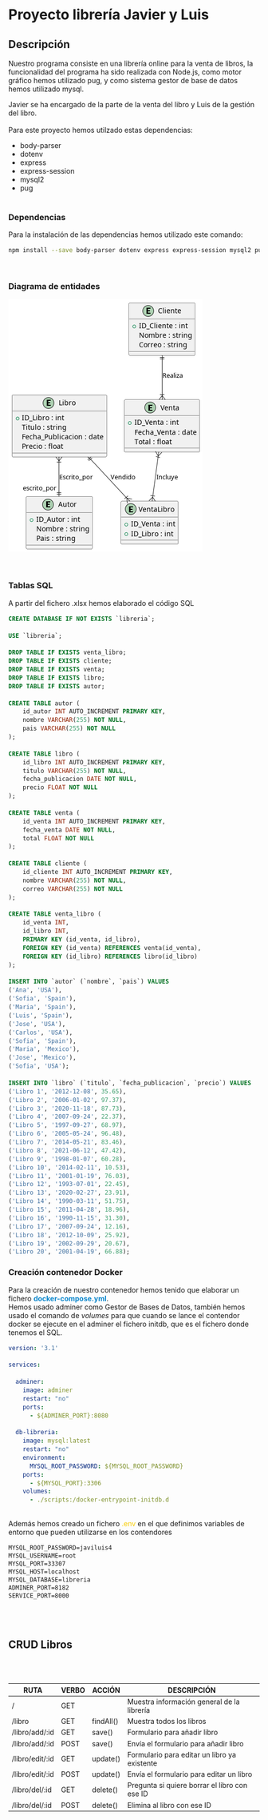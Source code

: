 # Proyecto librería Javier y Luis
## Descripción
Nuestro programa consiste en una librería online para la venta de libros, la funcionalidad del programa 
ha sido realizada con Node.js, como motor gráfico hemos utilizado pug, y como sistema gestor de base de datos hemos utilizado mysql.

Javier se ha encargado de la parte de la venta del libro y Luis de la gestión del libro.
<br><br>
Para este proyecto hemos utilzado estas dependencias:
- body-parser
- dotenv
- express
- express-session
- mysql2
- pug
<br><br>


### Dependencias
Para la instalación de las dependencias hemos utilizado este comando:

```bash
npm install --save body-parser dotenv express express-session mysql2 pug
```
<br>

### Diagrama de entidades
![alt text](docs/image.png)

<br>

### Tablas SQL
A partir del fichero .xlsx hemos elaborado el código SQL
```SQL
CREATE DATABASE IF NOT EXISTS `libreria`;

USE `libreria`;

DROP TABLE IF EXISTS venta_libro;
DROP TABLE IF EXISTS cliente;
DROP TABLE IF EXISTS venta;
DROP TABLE IF EXISTS libro;
DROP TABLE IF EXISTS autor;

CREATE TABLE autor (
    id_autor INT AUTO_INCREMENT PRIMARY KEY,
    nombre VARCHAR(255) NOT NULL,
    pais VARCHAR(255) NOT NULL
);

CREATE TABLE libro (
    id_libro INT AUTO_INCREMENT PRIMARY KEY,
    titulo VARCHAR(255) NOT NULL,
    fecha_publicacion DATE NOT NULL,
    precio FLOAT NOT NULL
);

CREATE TABLE venta (
    id_venta INT AUTO_INCREMENT PRIMARY KEY,
    fecha_venta DATE NOT NULL,
    total FLOAT NOT NULL
);

CREATE TABLE cliente (
    id_cliente INT AUTO_INCREMENT PRIMARY KEY,
    nombre VARCHAR(255) NOT NULL,
    correo VARCHAR(255) NOT NULL
);

CREATE TABLE venta_libro (
    id_venta INT,
    id_libro INT,
    PRIMARY KEY (id_venta, id_libro),
    FOREIGN KEY (id_venta) REFERENCES venta(id_venta),
    FOREIGN KEY (id_libro) REFERENCES libro(id_libro)
);

INSERT INTO `autor` (`nombre`, `pais`) VALUES 
('Ana', 'USA'),
('Sofia', 'Spain'),
('Maria', 'Spain'),
('Luis', 'Spain'),
('Jose', 'USA'),
('Carlos', 'USA'),
('Sofia', 'Spain'),
('Maria', 'Mexico'),
('Jose', 'Mexico'),
('Sofia', 'USA');

INSERT INTO `libro` (`titulo`, `fecha_publicacion`, `precio`) VALUES
('Libro 1', '2012-12-08', 35.65),
('Libro 2', '2006-01-02', 97.37),
('Libro 3', '2020-11-18', 87.73),
('Libro 4', '2007-09-24', 22.37),
('Libro 5', '1997-09-27', 68.97),
('Libro 6', '2005-05-24', 96.48),
('Libro 7', '2014-05-21', 83.46),
('Libro 8', '2021-06-12', 47.42),
('Libro 9', '1998-01-07', 60.28),
('Libro 10', '2014-02-11', 10.53),
('Libro 11', '2001-01-19', 76.03),
('Libro 12', '1993-07-01', 22.45),
('Libro 13', '2020-02-27', 23.91),
('Libro 14', '1990-03-11', 51.75),
('Libro 15', '2011-04-28', 18.96),
('Libro 16', '1990-11-15', 31.30),
('Libro 17', '2007-09-24', 12.16),
('Libro 18', '2012-10-09', 25.92),
('Libro 19', '2002-09-29', 20.67),
('Libro 20', '2001-04-19', 66.88);
```


### Creación contenedor Docker

Para la creación de nuestro contenedor hemos tenido que elaborar un fichero <font color="#0d87cc">**docker-compose.yml**</font>.<br>
Hemos usado adminer como Gestor de Bases de Datos, también hemos usado el comando de *volumes* para que cuando se lance el contendor docker se ejecute en el adminer el fichero initdb, que es el fichero donde tenemos el SQL.
<br>

```yml
version: '3.1'

services:

  adminer:
    image: adminer
    restart: "no"
    ports:
      - ${ADMINER_PORT}:8080

  db-libreria:
    image: mysql:latest
    restart: "no"
    environment:
      MYSQL_ROOT_PASSWORD: ${MYSQL_ROOT_PASSWORD}
    ports:
      - ${MYSQL_PORT}:3306
    volumes:
      - ./scripts:/docker-entrypoint-initdb.d
```
<br>
Además hemos creado un fichero <font color="#f8cc01">.env</font> en el que definimos variables de entorno que pueden utilizarse en los contendores


```.env
MYSQL_ROOT_PASSWORD=javiluis4
MYSQL_USERNAME=root
MYSQL_PORT=33307
MYSQL_HOST=localhost
MYSQL_DATABASE=libreria
ADMINER_PORT=8182
SERVICE_PORT=8000
```
<br><br>


## **CRUD Libros**
<br><br>

| RUTA | VERBO | ACCIÓN | DESCRIPCIÓN |
|----------|----------|----------|----------|
| /    | GET   |    | Muestra información general de la librería   |
| /libro    | GET   | findAll()   | Muestra todos los libros   |
| /libro/add/:id    | GET   | save()   | Formulario para añadir libro   |
| /libro/add/:id    | POST   | save()   | Envía el formulario para añadir libro   |
| /libro/edit/:id    | GET   | update()   | Formulario para editar un libro ya existente   |
| /libro/edit/:id    | POST   | update()   | Envía el formulario para editar un libro   |
| /libro/del/:id    | GET   | delete()   | Pregunta si quiere borrar el libro con ese ID   |
| /libro/del/:id    | POST   | delete()   | Elimina al libro con ese ID   |
